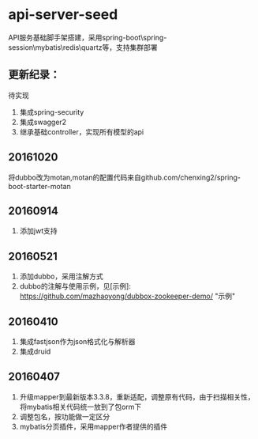 # api-server-seed
API服务基础脚手架搭建，采用spring-boot\spring-session\mybatis\redis\quartz等，支持集群部署



## 更新纪录：

待实现
1. 集成spring-security
2. 集成swagger2
3. 继承基础controller，实现所有模型的api


20161020
-----------------
将dubbo改为motan,motan的配置代码来自github.com/chenxing2/spring-boot-starter-motan


20160914
---------------
1. 添加jwt支持


20160521
---------------
1. 添加dubbo，采用注解方式
2. dubbo的注解与使用示例，见[示例]: https://github.com/mazhaoyong/dubbox-zookeeper-demo/ "示例"


20160410
--------
1. 集成fastjson作为json格式化与解析器
2. 集成druid


20160407
--------
1. 升级mapper到最新版本3.3.8，重新适配，调整原有代码，由于扫描相关性，将mybatis相关代码统一放到了包orm下
2. 调整包名，按功能做一定区分
3. mybatis分页插件，采用mapper作者提供的插件
